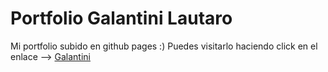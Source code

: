 # Portfolio Galantini Lautaro
Mi portfolio subido en github pages :)
Puedes visitarlo haciendo click en el enlace --> [Galantini](https://galantini-l.github.io/Portfolio/)
